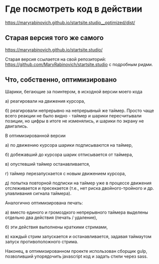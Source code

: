 # Где посмотреть код в действии

https://maryrabinovich.github.io/startsite.studio__optimized/dist/

## Старая версия того же самого

https://maryrabinovich.github.io/startsite.studio/

Старая версия ссылается на свой репозиторий: https://github.com/MaryRabinovich/startsite.studio с подробным ридми.

## Что, собственно, оптимизировано

Шарики, бегающие за поинтером, в исходной версии моего кода

а) реагировали на движения курсора,

б) реагировали непрерывно на непрерывный же таймер. Просто чаще всего реакции не было видно - таймер и шарики пересчитывали позиции, но цифры в итоге не изменялись, и шарики по экрану не двигались.

В оптимизированной версии

а) по движению курсора шарики подписываются на таймер,

б) добежавший до курсора шарик отписывается от таймера,

в) опустевший таймер останавливается,

г) таймер перезапускается с новым движением курсора,

д) попытка повторной подписки на таймер уже в процессе движения отслеживается и пресекается (т.е., нет риска двойного-тройного и др. улавливания сигнала таймера).

Аналогично оптимизирована печать:

а) вместо единого и громоздкого непрерывного таймера выделены отдельно два действия (печать / удаление), 

б) эти действия выполнены краткими стримами,

в) каждый стрим запускается и останавливается, задавая таймаутом запуск противоположного стрима.

Наконец, в оптимизированном проекте использован сборщик gulp, позволивший упорядочить javascript код и задать стили через sass.